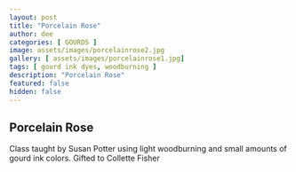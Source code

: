 ```yaml
---
layout: post
title: "Porcelain Rose"
author: dee
categories: [ GOURDS ]
image: assets/images/porcelainrose2.jpg
gallery: [ assets/images/porcelainrose1.jpg]
tags: [ gourd ink dyes, woodburning ]
description: "Porcelain Rose"
featured: false
hidden: false
---
```


## Porcelain Rose

Class taught by Susan Potter using light woodburning and small amounts of gourd ink colors.
Gifted to Collette Fisher
